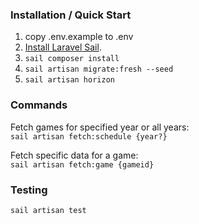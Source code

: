 ### Installation / Quick Start

1) copy .env.example to .env
2) [Install Laravel Sail](https://laravel.com/docs/8.x/sail).
3) `sail composer install`
4) `sail artisan migrate:fresh --seed`
5) `sail artisan horizon`


### Commands

Fetch games for specified year or all years:<br />
`sail artisan fetch:schedule {year?}`

Fetch specific data for a game:<br />
`sail artisan fetch:game {gameid}`

### Testing

`sail artisan test`